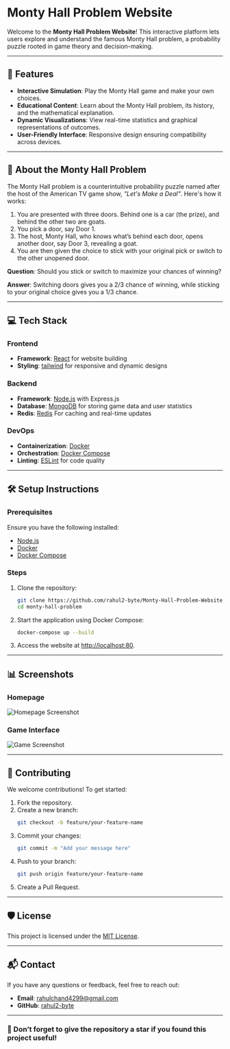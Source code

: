 # Monty Hall Problem Website

Welcome to the **Monty Hall Problem Website**! This interactive platform lets users explore and understand the famous Monty Hall problem, a probability puzzle rooted in game theory and decision-making.

---

## 🚀 Features

- **Interactive Simulation**: Play the Monty Hall game and make your own choices.
- **Educational Content**: Learn about the Monty Hall problem, its history, and the mathematical explanation.
- **Dynamic Visualizations**: View real-time statistics and graphical representations of outcomes.
- **User-Friendly Interface**: Responsive design ensuring compatibility across devices.

---

## 🎯 About the Monty Hall Problem

The Monty Hall problem is a counterintuitive probability puzzle named after the host of the American TV game show, *"Let's Make a Deal"*. Here's how it works:

1. You are presented with three doors. Behind one is a car (the prize), and behind the other two are goats.
2. You pick a door, say Door 1.
3. The host, Monty Hall, who knows what’s behind each door, opens another door, say Door 3, revealing a goat.
4. You are then given the choice to stick with your original pick or switch to the other unopened door.

**Question**: Should you stick or switch to maximize your chances of winning?

**Answer**: Switching doors gives you a 2/3 chance of winning, while sticking to your original choice gives you a 1/3 chance.

---

## 💻 Tech Stack

### Frontend
- **Framework**: [React](https://reactjs.org/) for website building
- **Styling**: [tailwind](https://tailwindcss.com/) for responsive and dynamic designs

### Backend
- **Framework**: [Node.js](https://nodejs.org/) with Express.js
- **Database**: [MongoDB](https://www.mongodb.com/) for storing game data and user statistics
- **Redis**: [Redis](https://github.com/redis/redis) For caching and real-time updates

### DevOps
- **Containerization**: [Docker](https://www.docker.com/)
- **Orchestration**: [Docker Compose](https://docs.docker.com/compose/)
- **Linting**: [ESLint](https://eslint.org/) for code quality

---

## 🛠️ Setup Instructions

### Prerequisites
Ensure you have the following installed:
- [Node.js](https://nodejs.org/)
- [Docker](https://www.docker.com/)
- [Docker Compose](https://docs.docker.com/compose/)

### Steps
1. Clone the repository:
   ```bash
   git clone https://github.com/rahul2-byte/Monty-Hall-Problem-Website.git
   cd monty-hall-problem
   ```

2. Start the application using Docker Compose:
   ```bash
   docker-compose up --build
   ```

3. Access the website at [http://localhost:80](http://localhost:80).

---

## 📊 Screenshots

### Homepage
![Homepage Screenshot](https://github.com/user-attachments/assets/66b7454b-24c0-492c-9612-a4ecb8f65de1)

### Game Interface
![Game Screenshot](https://github.com/user-attachments/assets/c29f0d19-56cc-4d9f-9a21-b19121f5b777)

---

## 🤝 Contributing

We welcome contributions! To get started:

1. Fork the repository.
2. Create a new branch:
   ```bash
   git checkout -b feature/your-feature-name
   ```
3. Commit your changes:
   ```bash
   git commit -m "Add your message here"
   ```
4. Push to your branch:
   ```bash
   git push origin feature/your-feature-name
   ```
5. Create a Pull Request.

---

## 🛡️ License

This project is licensed under the [MIT License](LICENSE).

---

## 📬 Contact

If you have any questions or feedback, feel free to reach out:

- **Email**: rahulchand4299@gmail.com
- **GitHub**: [rahul2-byte](https://github.com/rahul2-byte)

---

### 🌟 Don’t forget to give the repository a star if you found this project useful!

